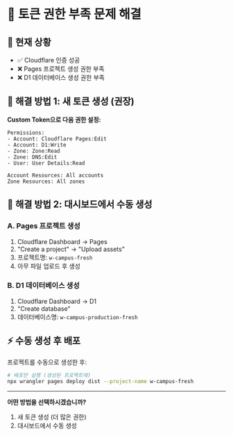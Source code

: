 # 🔧 토큰 권한 부족 문제 해결

## 🎯 현재 상황
- ✅ Cloudflare 인증 성공
- ❌ Pages 프로젝트 생성 권한 부족
- ❌ D1 데이터베이스 생성 권한 부족

## 🔑 해결 방법 1: 새 토큰 생성 (권장)

**Custom Token으로 다음 권한 설정:**

```
Permissions:
- Account: Cloudflare Pages:Edit
- Account: D1:Write  
- Zone: Zone:Read
- Zone: DNS:Edit
- User: User Details:Read

Account Resources: All accounts
Zone Resources: All zones
```

## 🔑 해결 방법 2: 대시보드에서 수동 생성

### A. Pages 프로젝트 생성
1. Cloudflare Dashboard → Pages
2. "Create a project" → "Upload assets"
3. 프로젝트명: `w-campus-fresh`
4. 아무 파일 업로드 후 생성

### B. D1 데이터베이스 생성  
1. Cloudflare Dashboard → D1
2. "Create database"
3. 데이터베이스명: `w-campus-production-fresh`

## ⚡ 수동 생성 후 배포

프로젝트를 수동으로 생성한 후:
```bash
# 배포만 실행 (생성된 프로젝트에)
npx wrangler pages deploy dist --project-name w-campus-fresh
```

---

**어떤 방법을 선택하시겠습니까?**
1. 새 토큰 생성 (더 많은 권한)
2. 대시보드에서 수동 생성